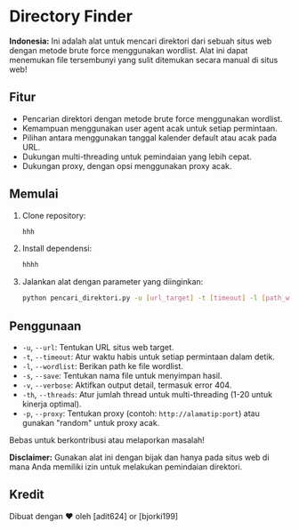 # Directory Finder

**Indonesia:** Ini adalah alat untuk mencari direktori dari sebuah situs web dengan metode brute force menggunakan wordlist. Alat ini dapat menemukan file tersembunyi yang sulit ditemukan secara manual di situs web!

## Fitur

- Pencarian direktori dengan metode brute force menggunakan wordlist.
- Kemampuan menggunakan user agent acak untuk setiap permintaan.
- Pilihan antara menggunakan tanggal kalender default atau acak pada URL.
- Dukungan multi-threading untuk pemindaian yang lebih cepat.
- Dukungan proxy, dengan opsi menggunakan proxy acak.

## Memulai

1. Clone repository:

    ```bash
    hhh
    ```

2. Install dependensi:

    ```bash
    hhhh
    ```

3. Jalankan alat dengan parameter yang diinginkan:

    ```bash
    python pencari_direktori.py -u [url_target] -t [timeout] -l [path_wordlist] -s [nama_file_simpan] -v -th [threads] -p [proxy]
    ```

## Penggunaan

- `-u`, `--url`: Tentukan URL situs web target.
- `-t`, `--timeout`: Atur waktu habis untuk setiap permintaan dalam detik.
- `-l`, `--wordlist`: Berikan path ke file wordlist.
- `-s`, `--save`: Tentukan nama file untuk menyimpan hasil.
- `-v`, `--verbose`: Aktifkan output detail, termasuk error 404.
- `-th`, `--threads`: Atur jumlah thread untuk multi-threading (1-20 untuk kinerja optimal).
- `-p`, `--proxy`: Tentukan proxy (contoh: `http://alamatip:port`) atau gunakan "random" untuk proxy acak.

Bebas untuk berkontribusi atau melaporkan masalah!

**Disclaimer:** Gunakan alat ini dengan bijak dan hanya pada situs web di mana Anda memiliki izin untuk melakukan pemindaian direktori.

## Kredit

Dibuat dengan ❤️ oleh [adit624] or [bjorki199]
